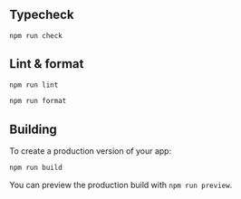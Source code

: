 ## Typecheck

```bash
npm run check
```

## Lint & format

```bash
npm run lint
```

```bash
npm run format
```

## Building

To create a production version of your app:

```bash
npm run build
```

You can preview the production build with `npm run preview`.
